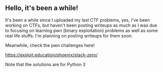 Hello, it's been a while!
-------------------------------

It's been a while since I uploaded my last CTF problems, yes, I've been working on CTFs, but haven't been posting writeups as much as I was due to focusing on learning pwn (binary exploitation) problems as well as some real life stuffs. I'm planning on posting writeups for them soon.

Meanwhile, check the pwn challenges here! 

https://exploit.education/phoenix/stack-zero/

Note that the solutions are for Python 3
